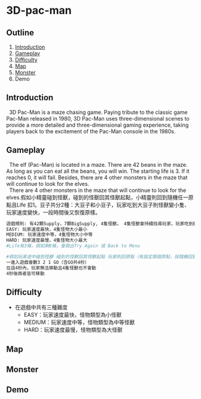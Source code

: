 # 3D-pac-man

## Outline
1. [Introduction](#Introduction)
2. [Gameplay](#Gameplay)
3. [Difficulty](#Difficulty)
4. [Map](#Map)
5. [Monster](#Monster)
6. Demo

## Introduction
&nbsp;&nbsp;3D Pac-Man is a maze chasing game. Paying tribute to the classic game Pac-Man released in 1980, 3D Pac-Man uses three-dimensional scenes to provide a more detailed and three-dimensional gaming experience, taking players back to the excitement of the Pac-Man console in the 1980s.

## Gameplay
&nbsp;&nbsp;The elf (Pac-Man) is located in a maze. There are 42 beans in the maze. As long as you can eat all the beans, you will win. The starting life is 3. If it reaches 0, it will fail. Besides, there are 4 other monsters in the maze that will continue to look for the elves.<br />
&nbsp;&nbsp;There are 4 other monsters in the maze that will continue to look for the elves.假如小精靈碰到怪獸，碰到的怪獸回其怪獸起點，小精靈則回到隨機任一原點且Life 扣1。豆子共分2種：大豆子和小豆子，玩家吃到大豆子則怪獸變小隻、玩家速度變快，一段時間後又恢復原樣。

```sh
遊戲規則: 有42顆Supply，7顆BigSupply, 4隻怪獸。 4隻怪獸會持續找尋玩家，玩家吃到BigSupply則怪獸變小隻、玩家速度變快，一段時間後又恢復原樣，要吃完42顆Supply即獲勝。
EASY: 玩家速度最快，4隻怪物大小最小
MEDIUM: 玩家速度中等，4隻怪物大小中等
HARD: 玩家速度最慢，4隻怪物大小最大
#Life有3條，假如剩0條，會跳出Try Again 或 Back to Menu

#假如玩家途中碰到怪獸 碰到的怪獸回其怪獸起點 玩家則回原點（有設定兩個原點，採隨機回到任一個）且玩家Life 扣1
一進入遊戲會數3 2 1 GO（含GO共4秒）
在這4秒內，玩家無法移動且4隻怪獸也不會動
4秒後兩者皆可移動
```

## Difficulty
* 在遊戲中共有三種難度
    * EASY：玩家速度最快，怪物類型為小怪獸
    * MEDIUM：玩家速度中等，怪物類型為中等怪獸
    * HARD：玩家速度最慢，怪物類型為大怪獸

## Map

## Monster

## Demo
